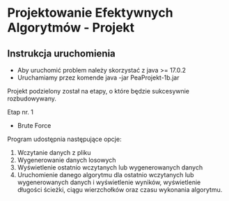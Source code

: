 # Projektowanie Efektywnych Algorytmów - Projekt

## Instrukcja uruchomienia

- Aby uruchomić problem należy skorzystać z java >= 17.0.2
- Uruchamiamy przez komende java -jar PeaProjekt-1b.jar

Projekt podzielony został na etapy, o które będzie sukcesywnie rozbudowywany.

Etap nr. 1
- Brute Force

Program udostępnia następujące opcje:
1. Wczytanie danych z pliku
2. Wygenerowanie danych losowych
3. Wyświetlenie ostatnio wczytanych lub wygenerowanych danych
4. Uruchomienie danego algorytmu dla ostatnio wczytanych lub wygenerowanych danych i
   wyświetlenie wyników, wyświetlenie długości ścieżki, ciągu wierzchołków oraz czasu wykonania
   algorytmu.
